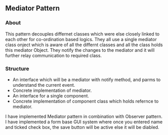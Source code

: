 ## Mediator Pattern

### About
This pattern decouples differnet classes which were else closely linked to each other for co-ordination based logics. They all use a single mediator class onject which is aware of all the differnt classes and all the class holds this mediator Object. They notify the changes to the mediator and it will further relay communication to required class.


### Structure
- An interface which will be a mediator with notify method, and parms to understand the current event.
- Concrete implementation of mediator.
- An interface for a single component.
- Concrete implementation of component class which holds refernce to mediator. 


I have implemented Mediator pattern in combination with Observer pattern. I have implemented a form base GUI system where once you entered name and ticked check box, the save button will be active else it will be diabled.





